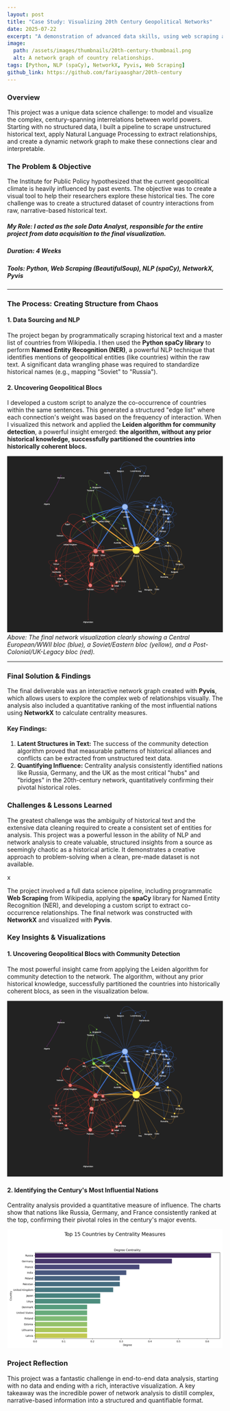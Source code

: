 ```yaml
---
layout: post
title: "Case Study: Visualizing 20th Century Geopolitical Networks"
date: 2025-07-22
excerpt: "A demonstration of advanced data skills, using web scraping and Natural Language Processing (NLP) to analyze unstructured text and build a network visualization of historical country interrelations."
image:
  path: /assets/images/thumbnails/20th-century-thumbnail.png
  alt: A network graph of country relationships.
tags: [Python, NLP (spaCy), NetworkX, Pyvis, Web Scraping]
github_link: https://github.com/fariyaasghar/20th-century
---
```


### Overview
This project was a unique data science challenge: to model and visualize the complex, century-spanning interrelations between world powers. Starting with no structured data, I built a pipeline to scrape unstructured historical text, apply Natural Language Processing to extract relationships, and create a dynamic network graph to make these connections clear and interpretable.

### The Problem & Objective
The Institute for Public Policy hypothesized that the current geopolitical climate is heavily influenced by past events. The objective was to create a visual tool to help their researchers explore these historical ties. The core challenge was to create a structured dataset of country interactions from raw, narrative-based historical text.

##### **My Role:** I acted as the sole Data Analyst, responsible for the entire project from data acquisition to the final visualization.
##### **Duration:** 4 Weeks
##### **Tools:** Python, Web Scraping (BeautifulSoup), NLP (spaCy), NetworkX, Pyvis

---

<!-- This is the "Middle" of my case study -->

### The Process: Creating Structure from Chaos

#### 1. Data Sourcing and NLP
The project began by programmatically scraping historical text and a master list of countries from Wikipedia. I then used the **Python spaCy library** to perform **Named Entity Recognition (NER)**, a powerful NLP technique that identifies mentions of geopolitical entities (like countries) within the raw text. A significant data wrangling phase was required to standardize historical names (e.g., mapping "Soviet" to "Russia").

#### 2. Uncovering Geopolitical Blocs
I developed a custom script to analyze the co-occurrence of countries within the same sentences. This generated a structured "edge list" where each connection's weight was based on the frequency of interaction. When I visualized this network and applied the **Leiden algorithm for community detection**, a powerful insight emerged: **the algorithm, without any prior historical knowledge, successfully partitioned the countries into historically coherent blocs.**

<!-- ACTION: Place your final colored community graph in /assets/images/posts/ -->
![The final network graph showing distinct, color-coded geopolitical communities](/assets/images/geopolitics_network.png)
*Above: The final network visualization clearly showing a Central European/WWII bloc (blue), a Soviet/Eastern bloc (yellow), and a Post-Colonial/UK-Legacy bloc (red).*

---

<!-- This is the "End" of my case study -->

### Final Solution & Findings
The final deliverable was an interactive network graph created with **Pyvis**, which allows users to explore the complex web of relationships visually. The analysis also included a quantitative ranking of the most influential nations using **NetworkX** to calculate centrality measures.

#### Key Findings:
1.  **Latent Structures in Text:** The success of the community detection algorithm proved that measurable patterns of historical alliances and conflicts can be extracted from unstructured text data.
2.  **Quantifying Influence:** Centrality analysis consistently identified nations like Russia, Germany, and the UK as the most critical "hubs" and "bridges" in the 20th-century network, quantitatively confirming their pivotal historical roles.

### Challenges & Lessons Learned
The greatest challenge was the ambiguity of historical text and the extensive data cleaning required to create a consistent set of entities for analysis. This project was a powerful lesson in the ability of NLP and network analysis to create valuable, structured insights from a source as seemingly chaotic as a historical article. It demonstrates a creative approach to problem-solving when a clean, pre-made dataset is not available.





x


The project involved a full data science pipeline, including programmatic **Web Scraping** from Wikipedia, applying the **spaCy** library for Named Entity Recognition (NER), and developing a custom script to extract co-occurrence relationships. The final network was constructed with **NetworkX** and visualized with **Pyvis**.

### Key Insights & Visualizations

#### 1. Uncovering Geopolitical Blocs with Community Detection
The most powerful insight came from applying the Leiden algorithm for community detection to the network. The algorithm, without any prior historical knowledge, successfully partitioned the countries into historically coherent blocs, as seen in the visualization below.

![Screenshot of the Community Detection Network Graph](/assets/images/geopolitics_network.png)

#### 2. Identifying the Century's Most Influential Nations
Centrality analysis provided a quantitative measure of influence. The charts show that nations like Russia, Germany, and France consistently ranked at the top, confirming their pivotal roles in the century's major events.

![Screenshot of the Centrality Bar Charts](/assets/images/geopolitics_centrality_1.png)

### Project Reflection

This project was a fantastic challenge in end-to-end data analysis, starting with no data and ending with a rich, interactive visualization. A key takeaway was the incredible power of network analysis to distill complex, narrative-based information into a structured and quantifiable format.
